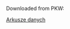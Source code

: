 Downloaded from PKW:

[Arkusze danych](https://sejmsenat2019.pkw.gov.pl/sejmsenat2019/pl/dane_w_arkuszach)